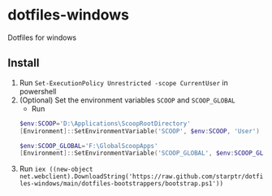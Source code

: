 # dotfiles-windows
Dotfiles for windows

## Install
1. Run `Set-ExecutionPolicy Unrestricted -scope CurrentUser` in powershell
2. (Optional) Set the environment variables `SCOOP` and `SCOOP_GLOBAL`
    - Run
    ```powershell
    $env:SCOOP='D:\Applications\ScoopRootDirectory'
    [Environment]::SetEnvironmentVariable('SCOOP', $env:SCOOP, 'User')
    
    $env:SCOOP_GLOBAL='F:\GlobalScoopApps'
    [Environment]::SetEnvironmentVariable('SCOOP_GLOBAL', $env:SCOOP_GLOBAL, 'Machine')
    ```
3. Run `iex ((new-object net.webclient).DownloadString('https://raw.github.com/starptr/dotfiles-windows/main/dotfiles-bootstrappers/bootstrap.ps1'))`
